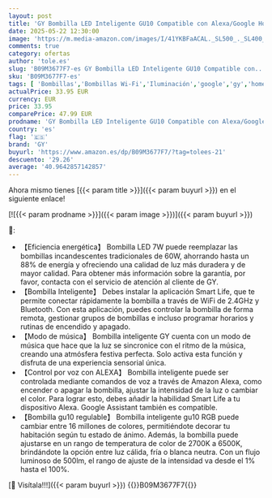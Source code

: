 ```yaml
---
layout: post
title: 'GY Bombilla LED Inteligente GU10 Compatible con Alexa/Google Home  7W 500LM GU10  2700K-6500K Luces Cálidas/Frías & RGB Regulable Control de Voz  6 Paquete'
date: 2025-05-22 12:30:00
image: 'https://m.media-amazon.com/images/I/41YKBFaACAL._SL500_._SL400_.jpg'
comments: true
category: ofertas
author: 'tole.es'
slug: 'B09M3677F7-es GY Bombilla LED Inteligente GU10 Compatible con...'
sku: 'B09M3677F7-es'
tags: [ 'Bombillas','Bombillas Wi-Fi','Iluminación','google','gy','home','🇪🇸', ]
actualPrice: 33.95 EUR
currency: EUR
price: 33.95
comparePrice: 47.99 EUR
prodname: 'GY Bombilla LED Inteligente GU10 Compatible con Alexa/Google Home  7W 500LM GU10  2700K-6500K Luces Cálidas/Frías & RGB Regulable Control de Voz  6 Paquete'
country: 'es'
flag: '🇪🇸'
brand: 'GY'
buyurl: 'https://www.amazon.es/dp/B09M3677F7/?tag=tolees-21'
descuento: '29.26'
average: '40.9642857142857'
---
```


Ahora mismo tienes [{{< param title >}}]({{< param buyurl >}}) en el siguiente enlace!

[![{{< param prodname >}}]({{< param image >}})]({{< param buyurl >}})

🔎:

- 【Eficiencia energética】 Bombilla LED 7W puede reemplazar las bombillas incandescentes tradicionales de 60W, ahorrando hasta un 88% de energía y ofreciendo una calidad de luz más duradera y de mayor calidad. Para obtener más información sobre la garantía, por favor, contacta con el servicio de atención al cliente de GY.
- 【Bombilla Inteligente】 Debes instalar la aplicación Smart Life, que te permite conectar rápidamente la bombilla a través de WiFi de 2.4GHz y Bluetooth. Con esta aplicación, puedes controlar la bombilla de forma remota, gestionar grupos de bombillas e incluso programar horarios y rutinas de encendido y apagado.
- 【Modo de música】 Bombilla inteligente GY cuenta con un modo de música que hace que la luz se sincronice con el ritmo de la música, creando una atmósfera festiva perfecta. Solo activa esta función y disfruta de una experiencia sensorial única.
- 【Control por voz con ALEXA】 Bombilla inteligente puede ser controlada mediante comandos de voz a través de Amazon Alexa, como encender o apagar la bombilla, ajustar la intensidad de la luz o cambiar el color. Para lograr esto, debes añadir la habilidad Smart Life a tu dispositivo Alexa. Google Assistant también es compatible.
- 【Bombilla gu10 regulable】 Bombilla inteligente gu10 RGB puede cambiar entre 16 millones de colores, permitiéndote decorar tu habitación según tu estado de ánimo. Además, la bombilla puede ajustarse en un rango de temperatura de color de 2700K a 6500K, brindándote la opción entre luz cálida, fría o blanca neutra. Con un flujo luminoso de 500lm, el rango de ajuste de la intensidad va desde el 1% hasta el 100%.

[🛒 Visítala!!!]({{< param buyurl >}})
{{<world>}}B09M3677F7{{</world>}}
